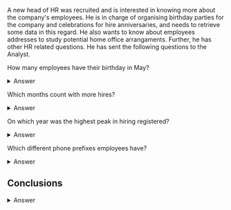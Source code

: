A new head of HR was recruited and is interested in knowing more about the company's employees. He is in charge of organising birthday parties for the company and celebrations for hire anniversaries, and needs to retrieve some data in this regard. He also wants to know about employees addresses to study potential home office arrangaments. Further, he has other HR related questions. He has sent the following questions to the Analyst. 

How many employees have their birthday in May?

  
<details>

  <summary>Answer</summary>
  

```
Two employees have their birthday in May.
```
Code

```ruby

SELECT
  COUNT(NEWDATE) AS NUMBER_OF_EMPLOYEES_BIRTHDAY_MAY
FROM
  (SELECT
    SUBSTRING(date(HireDate),6,2) AS NEWDATE
  FROM
    Employee
  WHERE
    NEWDATE = '05')

```
</details>

Which months count with more hires?
  
<details>

  <summary>Answer</summary>
  

```
October and May with 2 hires each
```
Code

```ruby
SELECT
    SUBSTRING(date(HireDate),6,2) AS MONTH, COUNT(HireDate) as NUMBER_OF_HIRES
FROM
    Employee
GROUP BY
  MONTH 
ORDER BY
  2 DESC

```
</details>

On which year was the highest peak in hiring registered?

<details>

  <summary>Answer</summary>
  

```
2
```
Code

```ruby
SELECT

```
</details>


Which different phone prefixes employees have?

<details>

  <summary>Answer</summary>
  

```
2
```
Code

```ruby
SELECT

```
</details>



## Conclusions 

<details>

  <summary>Answer</summary>
  

```
2
```
